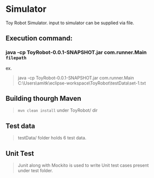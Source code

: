 # Simulator
Toy Robot Simulator. input to simulator can be supplied via file.

## Execution command:
### java -cp ToyRobot-0.0.1-SNAPSHOT.jar com.runner.Main `filepath`
ex. 
> java -cp ToyRobot-0.0.1-SNAPSHOT.jar com.runner.Main C:\Users\amitk\eclipse-workspace\ToyRobot\testData\set-1.txt  


## Building thourgh Maven
> `mvn clean install` under ToyRobot/ dir

## Test data
> testData/ folder holds 6 test data.

## Unit Test
> Junit along with Mockito is used to write Unit test cases present under test folder.
